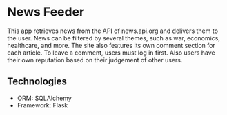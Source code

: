 # News Feeder
This app retrieves news from the API of news.api.org and delivers them to the user. 
News can be filtered by several themes, such as war, economics, healthcare, and more. 
The site also features its own comment section for each article. To leave a comment, users must log in first.
Also users have their own reputation based on their judgement of other users. 

## Technologies
- ORM: SQLAlchemy
- Framework: Flask
